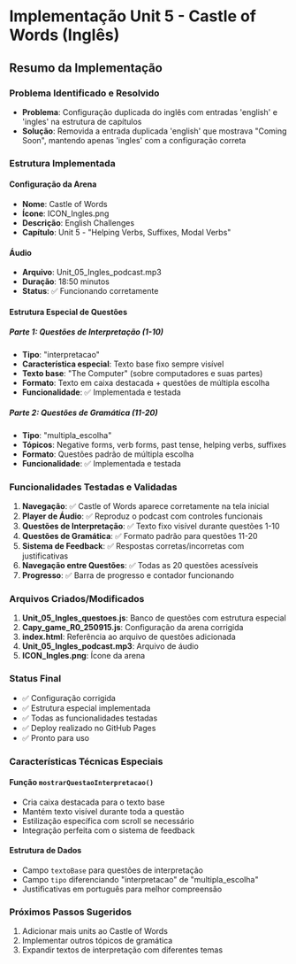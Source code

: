 # Implementação Unit 5 - Castle of Words (Inglês)

## Resumo da Implementação

### Problema Identificado e Resolvido
- **Problema**: Configuração duplicada do inglês com entradas 'english' e 'ingles' na estrutura de capítulos
- **Solução**: Removida a entrada duplicada 'english' que mostrava "Coming Soon", mantendo apenas 'ingles' com a configuração correta

### Estrutura Implementada

#### Configuração da Arena
- **Nome**: Castle of Words
- **Ícone**: ICON_Ingles.png
- **Descrição**: English Challenges
- **Capítulo**: Unit 5 - "Helping Verbs, Suffixes, Modal Verbs"

#### Áudio
- **Arquivo**: Unit_05_Ingles_podcast.mp3
- **Duração**: 18:50 minutos
- **Status**: ✅ Funcionando corretamente

#### Estrutura Especial de Questões

##### Parte 1: Questões de Interpretação (1-10)
- **Tipo**: "interpretacao"
- **Característica especial**: Texto base fixo sempre visível
- **Texto base**: "The Computer" (sobre computadores e suas partes)
- **Formato**: Texto em caixa destacada + questões de múltipla escolha
- **Funcionalidade**: ✅ Implementada e testada

##### Parte 2: Questões de Gramática (11-20)
- **Tipo**: "multipla_escolha"
- **Tópicos**: Negative forms, verb forms, past tense, helping verbs, suffixes
- **Formato**: Questões padrão de múltipla escolha
- **Funcionalidade**: ✅ Implementada e testada

### Funcionalidades Testadas e Validadas

1. **Navegação**: ✅ Castle of Words aparece corretamente na tela inicial
2. **Player de Áudio**: ✅ Reproduz o podcast com controles funcionais
3. **Questões de Interpretação**: ✅ Texto fixo visível durante questões 1-10
4. **Questões de Gramática**: ✅ Formato padrão para questões 11-20
5. **Sistema de Feedback**: ✅ Respostas corretas/incorretas com justificativas
6. **Navegação entre Questões**: ✅ Todas as 20 questões acessíveis
7. **Progresso**: ✅ Barra de progresso e contador funcionando

### Arquivos Criados/Modificados

1. **Unit_05_Ingles_questoes.js**: Banco de questões com estrutura especial
2. **Capy_game_R0_250915.js**: Configuração da arena corrigida
3. **index.html**: Referência ao arquivo de questões adicionada
4. **Unit_05_Ingles_podcast.mp3**: Arquivo de áudio
5. **ICON_Ingles.png**: Ícone da arena

### Status Final
- ✅ Configuração corrigida
- ✅ Estrutura especial implementada
- ✅ Todas as funcionalidades testadas
- ✅ Deploy realizado no GitHub Pages
- ✅ Pronto para uso

### Características Técnicas Especiais

#### Função `mostrarQuestaoInterpretacao()`
- Cria caixa destacada para o texto base
- Mantém texto visível durante toda a questão
- Estilização específica com scroll se necessário
- Integração perfeita com o sistema de feedback

#### Estrutura de Dados
- Campo `textoBase` para questões de interpretação
- Campo `tipo` diferenciando "interpretacao" de "multipla_escolha"
- Justificativas em português para melhor compreensão

### Próximos Passos Sugeridos
1. Adicionar mais units ao Castle of Words
2. Implementar outros tópicos de gramática
3. Expandir textos de interpretação com diferentes temas
